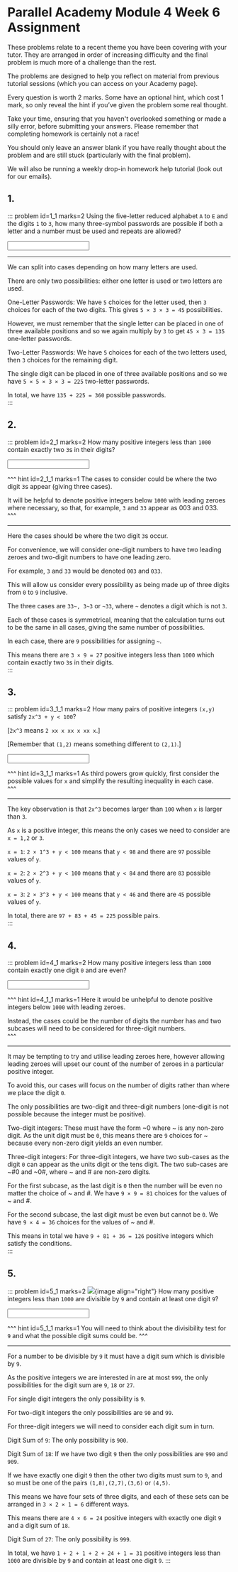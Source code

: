 # Parallel Academy Module 4 Week 6 Assignment

These problems relate to a recent theme you have been covering with your tutor. They are arranged in order of increasing difficulty and the final problem is much more of a challenge than the rest.  

The problems are designed to help you reflect on material from previous tutorial sessions (which you can access on your Academy page).  

Every question is worth 2 marks. Some have an optional hint, which cost 1 mark, so only reveal the hint if you’ve given the problem some real thought.   

Take your time, ensuring that you haven't overlooked something or made a silly error, before submitting your answers. Please remember that completing homework is certainly not a race!  

You should only leave an answer blank if you have really thought about the problem and are still stuck (particularly with the final problem).  

We will also be running a weekly drop-in homework help tutorial (look out for our emails).  


## 1.
::: problem id=1_1 marks=2
Using the five-letter reduced alphabet `A` to `E` and the digits `1` to `3`, how many three-symbol passwords are possible if both a letter and a number must be used and repeats are allowed?  

<input type="number" solution="360"/>  

---

We can split into cases depending on how many letters are used.  

There are only two possibilities: either one letter is used or two letters are used.  

One-Letter Passwords: We have `5` choices for the letter used, then `3` choices for each of the two digits. This gives `5 × 3 × 3 = 45` possibilities.  

However, we must remember that the single letter can be placed in one of three available positions and so we again multiply by `3` to get `45 × 3 = 135` one-letter passwords.  

Two-Letter Passwords: We have `5` choices for each of the two letters used, then `3` choices for the remaining digit.  

The single digit can be placed in one of three available positions and so we have `5 × 5 × 3 × 3 = 225` two-letter passwords.  

In total, we have `135 + 225 = 360` possible passwords.  
:::


## 2.
::: problem id=2_1 marks=2
How many positive integers less than `1000` contain exactly two `3`s in their digits?  

<input type="number" solution="27"/>

^^^ hint id=2_1_1 marks=1
The cases to consider could be where the two digit `3`s appear (giving three cases).  

It will be helpful to denote positive integers below `1000` with leading zeroes where necessary, so that, for example, `3` and `33` appear as 003 and 033.  
^^^

---

Here the cases should be where the two digit `3`s occur.  

For convenience, we will consider one-digit numbers to have two leading zeroes and two-digit numbers to have one leading zero.  

For example, `3` and `33` would be denoted `003` and `033`.  

This will allow us consider every possibility as being made up of three digits from `0` to `9` inclusive.  

The three cases are `33~, 3~3` or `~33`, where `~` denotes a digit which is not `3`.  

Each of these cases is symmetrical, meaning that the calculation turns out to be the same in all cases, giving the same number of possibilities.  

In each case, there are `9` possibilities for assigning `~`.  

This means there are `3 × 9 = 27` positive integers less than `1000` which contain exactly two `3`s in their digits.  
:::


## 3.
::: problem id=3_1_1 marks=2
How many pairs of positive integers `(x,y)` satisfy `2x^3 + y < 100`?  

[`2x^3` means `2 xx x xx x xx x`.]  

[Remember that `(1,2)` means something different to `(2,1)`.]  
 
<input type="number" solution="225"/>  

^^^ hint id=3_1_1 marks=1
As third powers grow quickly, first consider the possible values for `x` and simplify the resulting inequality in each case.  
^^^

---

The key observation is that `2x^3` becomes larger than `100` when `x` is larger than `3`.  
 
As `x` is a positive integer, this means the only cases we need to consider are `x = 1,2` or `3`.  

`x = 1`: `2 × 1^3 + y < 100` means that `y < 98` and there are `97` possible values of `y`.  

`x = 2`: `2 × 2^3 + y < 100` means that `y < 84` and there are `83` possible values of `y`.  

`x = 3`: `2 × 3^3 + y < 100` means that `y < 46` and there are `45` possible values of `y`.  

In total, there are `97 + 83 + 45 = 225` possible pairs.  
:::


## 4.
::: problem id=4_1 marks=2
How many positive integers less than `1000` contain exactly one digit `0` and are even?  

<input type="number" solution="126"/> 

^^^ hint id=4_1_1 marks=1
Here it would be unhelpful to denote positive integers below `1000` with leading zeroes.  

Instead, the cases could be the number of digits the number has and two subcases will need to be considered for three-digit numbers.  
^^^

---
It may be tempting to try and utilise leading zeroes here, however allowing leading zeroes will upset our count of the number of zeroes in a particular positive integer.  

To avoid this, our cases will focus on the number of digits rather than where we place the digit `0`.  

The only possibilities are two-digit and three-digit numbers (one-digit is not possible because the integer must be positive).  

Two-digit integers: These must have the form ~0 where ~ is any non-zero digit. As the unit digit must be `0`, this means there are `9` choices for ~ because every non-zero digit yields an even number.  

Three-digit integers: For three-digit integers, we have two sub-cases as the digit `0` can appear as the units digit or the tens digit. The two sub-cases are ~#0 and ~0#, where ~ and # are non-zero digits.  
 
For the first subcase, as the last digit is `0` then the number will be even no matter the choice of ~ and #. We have `9 × 9 = 81` choices for the values of ~ and #.  

For the second subcase, the last digit must be even but cannot be `0`. We have `9 × 4 = 36` choices for the values of ~ and #.  

This means in total we have `9 + 81 + 36 = 126` positive integers which satisfy the conditions.  
:::


## 5.
::: problem id=5_1 marks=2
![](/resources/academy-4-week-2/4-skull.png){image align="right"} 
How many positive integers less than `1000` are divisible by `9` and contain at least one digit `9`?  

<input type="number" solution="31"/> 

^^^ hint id=5_1_1 marks=1
You will need to think about the divisibility test for `9` and what the possible digit sums could be.
^^^

---

For a number to be divisible by `9` it must have a digit sum which is divisible by `9`.  

As the positive integers we are interested in are at most `999`, the only possibilities for the digit sum are `9`, `18` or `27`.  

For single digit integers the only possibility is `9`.  

For two-digit integers the only possibilities are `90` and `99`.  
 
For three-digit integers we will need to consider each digit sum in turn.  

Digit Sum of `9`: The only possibility is `900`.  

Digit Sum of `18`: If we have two digit `9` then the only possibilities are `990` and `909`.  

If we have exactly one digit `9` then the other two digits must sum to `9`, and so must be one of the pairs `(1,8),(2,7),(3,6)` or `(4,5)`.  

This means we have four sets of three digits, and each of these sets can be arranged in `3 × 2 × 1 = 6` different ways.  

This means there are `4 × 6 = 24` positive integers with exactly one digit `9` and a digit sum of `18`.

Digit Sum of `27`: The only possibility is `999`.  

In total, we have `1 + 2 + 1 + 2 + 24 + 1 = 31` positive integers less than `1000` are divisible by `9` and contain at least one digit `9`.
:::